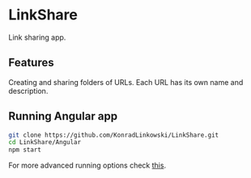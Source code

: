 # LinkShare
Link sharing app.

## Features
Creating and sharing folders of URLs.
Each URL has its own name and description.

## Running Angular app
```bash
git clone https://github.com/KonradLinkowski/LinkShare.git
cd LinkShare/Angular
npm start
```
For more advanced running options check [this][Angular readme].

[Angular readme]: ./Angular/README.md